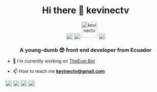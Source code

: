 <h1 align="center">Hi there 👋 kevinectv</h1>
<p align="center"><a href="https://codepen.io/kevinectv" target="blank"><img align="center" src="https://image.flaticon.com/icons/svg/2111/2111501.svg" alt="kevinectv" height="20" width="20" /></a>
<a href="https://twitter.com/kevinectv" target="blank"><img align="center" src="https://sevilla.2019-2022.org/wp-content/uploads/2016/07/Logo-twitter.svg_.png" alt="kevinectv" height="20" width="20" /></a>
<a href="https://Twitch.tv/kevinectv"><img src="https://img.icons8.com/cute-clipart/100/000000/twitch.png" alt="kevinectv" 
height="50" width="50" /></a>
<a href="https://dribbble.com/kevinectv" target="blank"><img align="center" src="https://seeklogo.com/images/D/dribbble-logo-143FF96D65-seeklogo.com.png" alt="kevinectv" height="20" width="20" /></a></p>
<h3 align="center">A young-dumb 😎 front end developer from Ecuador</h3>

-  🔭 I’m currently working on [TheEver.Bot](TheEver.Bot)

-  📫 How to reach me **kevinectv@gmail.com**

<p align="left"><img src="https://devicons.github.io/devicon/devicon.git/icons/bootstrap/bootstrap-plain.svg" alt="bootstrap" width="20" height="20"/> <img src="https://devicons.github.io/devicon/devicon.git/icons/css3/css3-original-wordmark.svg" alt="css3" width="20" height="20"/> <img src="https://devicons.github.io/devicon/devicon.git/icons/html5/html5-original-wordmark.svg" alt="html5" width="20" height="20"/> <img src="https://devicons.github.io/devicon/devicon.git/icons/javascript/javascript-original.svg" alt="javascript" width="20" height="20"/></p><p align="center">
</p>
